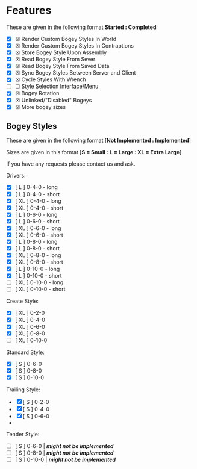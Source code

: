 # Features
These are given in the following format **Started  : Completed**

- ☒ ☒ Render Custom Bogey Styles In World
- ☒ ☒ Render Custom Bogey Styles In Contraptions
- ☒ ☒ Store Bogey Style Upon Assembly
- ☒ ☒ Read Bogey Style From Sever
- ☒ ☒ Read Bogey Style From Saved Data
- ☒ ☒ Sync Bogey Styles Between Server and Client
- ☒ ☒ Cycle Styles With Wrench
- ☐ ☐ Style Selection Interface/Menu
- ☒ ☒ Bogey Rotation
- ☒ ☒ Unlinked/"Disabled" Bogeys
- ☒ ☒ More bogey sizes

## Bogey Styles
These are given in the following format [**Not Implemented : Implemented**]

Sizes are given in this format [**S = Small : L = Large : XL = Extra Large**]

If you have any requests please contact us and ask. 

Drivers:
- ☒ [ L ] 0-4-0 - long
- ☒ [ L ] 0-4-0 - short
- ☒ [ XL ] 0-4-0 - long
- ☒ [ XL ] 0-4-0 - short
- ☒ [ L ] 0-6-0 - long
- ☒ [ L ] 0-6-0 - short
- ☒ [ XL ] 0-6-0 - long
- ☒ [ XL ] 0-6-0 - short
- ☒ [ L ] 0-8-0 - long
- ☒ [ L ] 0-8-0 - short
- ☒ [ XL ] 0-8-0 - long
- ☒ [ XL ] 0-8-0 - short
- ☒ [ L ] 0-10-0 - long
- ☒ [ L ] 0-10-0 - short
- ☐ [ XL ] 0-10-0 - long
- ☐ [ XL ] 0-10-0 - short

Create Style:
- ☒ [ XL ] 0-2-0
- ☒ [ XL ] 0-4-0
- ☒ [ XL ] 0-6-0
- ☒ [ XL ] 0-8-0
- ☐ [ XL ] 0-10-0

Standard Style:
- ☒ [ S ] 0-6-0
- ☒ [ S ] 0-8-0
- ☒ [ S ] 0-10-0

Trailing Style:
- ☒ [ S ] 0-2-0
- ☒ [ S ] 0-4-0
- ☒ [ S ] 0-6-0
- 
Tender Style:
- ☐ [ S ] 0-6-0 | _**might not be implemented**_
- ☐ [ S ] 0-8-0 | _**might not be implemented**_
- ☐ [ S ] 0-10-0 | _**might not be implemented**_
